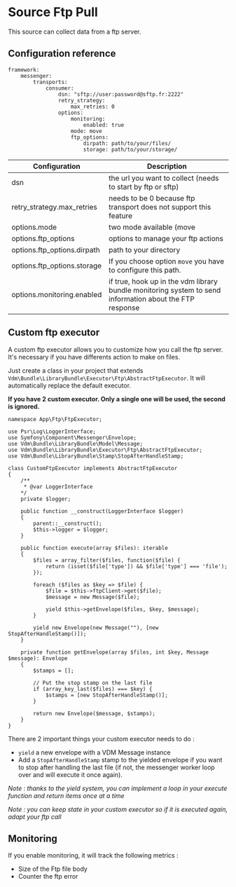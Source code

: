 # Source Ftp Pull

This source can collect data from a ftp server.

## Configuration reference

```
framework:
    messenger:
        transports:
            consumer:
                dsn: "sftp://user:password@sftp.fr:2222"
                retry_strategy:
                    max_retries: 0
                options:
                    monitoring:
                        enabled: true
                    mode: move
                    ftp_options:
                        dirpath: path/to/your/files/
                        storage: path/to/your/storage/
```

Configuration | Description
--- | ---
dsn | the url you want to collect (needs to start by ftp or sftp)
retry_strategy.max_retries | needs to be 0 because ftp transport does not support this feature
options.mode | two mode available (move|delete), `move` to deplace the file in other folder when it is treated, `delete` to remove it.
options.ftp_options | options to manage your ftp actions
options.ftp_options.dirpath | path to your directory
options.ftp_options.storage | If you choose option `move` you have to configure this path.
options.monitoring.enabled | if true, hook up in the vdm library bundle monitoring system to send information about the FTP response

## Custom ftp executor

A custom ftp executor allows you to customize how you call the ftp server. It's necessary if you have differents action to make on files.

Just create a class in your project that extends `Vdm\Bundle\LibraryBundle\Executor\Ftp\AbstractFtpExecutor`. It will
automatically replace the default executor.

**If you have 2 custom executor. Only a single one will be used, the second is ignored.**

```
namespace App\Ftp\FtpExecutor;

use Psr\Log\LoggerInterface;
use Symfony\Component\Messenger\Envelope;
use Vdm\Bundle\LibraryBundle\Model\Message;
use Vdm\Bundle\LibraryBundle\Executor\Ftp\AbstractFtpExecutor;
use Vdm\Bundle\LibraryBundle\Stamp\StopAfterHandleStamp;

class CustomFtpExecutor implements AbstractFtpExecutor
{
    /** 
     * @var LoggerInterface 
    */
    private $logger;

    public function __construct(LoggerInterface $logger) 
    {
        parent::__construct();
        $this->logger = $logger;
    }

    public function execute(array $files): iterable
    {
        $files = array_filter($files, function($file) {
            return (isset($file['type']) && $file['type'] === 'file');
        });

        foreach ($files as $key => $file) {
            $file = $this->ftpClient->get($file);
            $message = new Message($file);

            yield $this->getEnvelope($files, $key, $message);
        }

        yield new Envelope(new Message(""), [new StopAfterHandleStamp()]);
    }

    private function getEnvelope(array $files, int $key, Message $message): Envelope
    {
        $stamps = [];

        // Put the stop stamp on the last file
        if (array_key_last($files) === $key) {
            $stamps = [new StopAfterHandleStamp()];
        }

        return new Envelope($message, $stamps);
    }
}
```

There are 2 important things your custom executor needs to do :

* `yield` a new envelope with a VDM Message instance
* Add a `StopAfterHandleStamp` stamp to the yielded envelope if you want to stop after handling the last file (if not, 
  the messenger worker loop over and will execute it once again).

*Note : thanks to the yield system, you can implement a loop in your execute function and return items once at a time*

*Note : you can keep state in your custom executor so if it is executed again, adapt your ftp call*

## Monitoring

If you enable monitoring, it will track the following metrics :

* Size of the Ftp file body
* Counter the ftp error